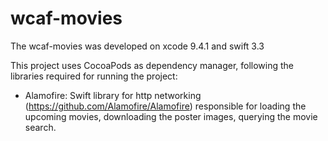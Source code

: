 # wcaf-movies
The wcaf-movies was developed on xcode 9.4.1 and swift 3.3

This project uses CocoaPods as dependency manager, following the libraries required for running the project:
- Alamofire: Swift library for http networking (https://github.com/Alamofire/Alamofire) responsible for loading the upcoming movies, downloading the poster images, querying the movie search.
